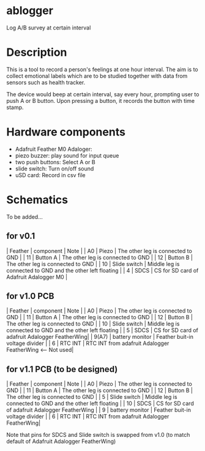 # ablogger
Log A/B survey at certain interval

# Description

This is a tool to record a person's feelings at one hour interval.
The aim is to collect emotional labels which are to be studied together with data from sensors such as health tracker.

The device would beep at certain interval, say every hour, prompting user to push A or B button. Upon pressing a button, it records the button with time stamp.

# Hardware components

* Adafruit Feather M0 Adaloger:
* piezo buzzer: play sound for input queue
* two push buttons: Select A or B
* slide switch: Turn on/off sound
* uSD card: Record in csv file

# Schematics

To be added...

## for v0.1

| Feather | component | Note |
| A0 | Piezo | The other leg is connected to GND |
| 11 | Button A | The other leg is connected to GND |
| 12 | Button B | The other leg is connected to GND |
| 10 | Slide switch | Middle leg is connected to GND and the other left floating |
| 4 | SDCS | CS for SD card of Adafruit Adalogger M0 |

## for v1.0 PCB

| Feather | component | Note |
| A0 | Piezo | The other leg is connected to GND |
| 11 | Button A | The other leg is connected to GND |
| 12 | Button B | The other leg is connected to GND |
| 10 | Slide switch | Middle leg is connected to GND and the other left floating |
| 5 | SDCS | CS for SD card of adafruit Adalogger FeatherWing|
| 9(A7) | battery monitor | Feather buit-in voltage divider |
| 6 | RTC INT | RTC INT from adafruit Adalogger FeatherWing <-- Not used|


## for v1.1 PCB (to be designed)

| Feather | component | Note |
| A0 | Piezo | The other leg is connected to GND |
| 11 | Button A | The other leg is connected to GND |
| 12 | Button B | The other leg is connected to GND |
| 5 | Slide switch | Middle leg is connected to GND and the other left floating |
| 10 | SDCS | CS for SD card of adafruit Adalogger FeatherWing |
| 9 | battery monitor | Feather buit-in voltage divider |
| 6 | RTC INT | RTC INT from adafruit Adalogger FeatherWing|

Note that pins for SDCS and Slide switch is swapped from v1.0 (to match default of Adafruit Adalogger FeatherWing)
